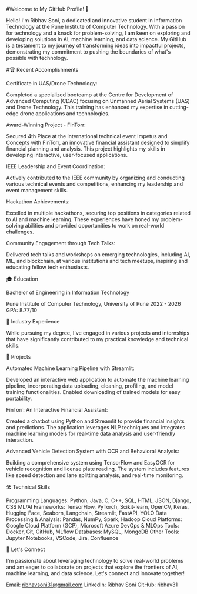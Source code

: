 #Welcome to My GitHub Profile! 👋

Hello! I'm Ribhav Soni, a dedicated and innovative student in Information Technology at the Pune Institute of Computer Technology. With a passion for technology and a knack for problem-solving, I am keen on exploring and developing solutions in AI, machine learning, and data science. My GitHub is a testament to my journey of transforming ideas into impactful projects, demonstrating my commitment to pushing the boundaries of what's possible with technology.

#🏆 Recent Accomplishments

Certificate in UAS/Drone Technology:

Completed a specialized bootcamp at the Centre for Development of Advanced Computing (CDAC) focusing on Unmanned Aerial Systems (UAS) and Drone Technology. This training has enhanced my expertise in cutting-edge drone applications and technologies.

Award-Winning Project - FinTorr:

Secured 4th Place at the international technical event Impetus and Concepts with FinTorr, an innovative financial assistant designed to simplify financial planning and analysis. This project highlights my skills in developing interactive, user-focused applications.

IEEE Leadership and Event Coordination:

Actively contributed to the IEEE community by organizing and conducting various technical events and competitions, enhancing my leadership and event management skills.

Hackathon Achievements:

Excelled in multiple hackathons, securing top positions in categories related to AI and machine learning. These experiences have honed my problem-solving abilities and provided opportunities to work on real-world challenges.

Community Engagement through Tech Talks:

Delivered tech talks and workshops on emerging technologies, including AI, ML, and blockchain, at various institutions and tech meetups, inspiring and educating fellow tech enthusiasts.

🎓 Education

Bachelor of Engineering in Information Technology

Pune Institute of Computer Technology, University of Pune
2022 - 2026
GPA: 8.77/10

💼 Industry Experience

While pursuing my degree, I've engaged in various projects and internships that have significantly contributed to my practical knowledge and technical skills.

🚀 Projects

Automated Machine Learning Pipeline with Streamlit:

Developed an interactive web application to automate the machine learning pipeline, incorporating data uploading, cleaning, profiling, and model training functionalities. Enabled downloading of trained models for easy portability.

FinTorr: An Interactive Financial Assistant:

Created a chatbot using Python and Streamlit to provide financial insights and predictions. The application leverages NLP techniques and integrates machine learning models for real-time data analysis and user-friendly interaction.

Advanced Vehicle Detection System with OCR and Behavioral Analysis:

Building a comprehensive system using TensorFlow and EasyOCR for vehicle recognition and license plate reading. The system includes features like speed detection and lane splitting analysis, and real-time monitoring.

🛠️ Technical Skills

Programming Languages: Python, Java, C, C++, SQL, HTML, JSON, Django, CSS
ML/AI Frameworks: TensorFlow, PyTorch, Scikit-learn, OpenCV, Keras, Hugging Face, Seaborn, Langchain, Streamlit, FastAPI, YOLO
Data Processing & Analysis: Pandas, NumPy, Spark, Hadoop
Cloud Platforms: Google Cloud Platform (GCP), Microsoft Azure
DevOps & MLOps Tools: Docker, Git, GitHub, MLflow
Databases: MySQL, MongoDB
Other Tools: Jupyter Notebooks, VSCode, Jira, Confluence

📧 Let's Connect

I'm passionate about leveraging technology to solve real-world problems and am eager to collaborate on projects that explore the frontiers of AI, machine learning, and data science. Let's connect and innovate together!

Email: ribhavsoni31@gmail.com
LinkedIn: Ribhav Soni
GitHub: ribhav31
